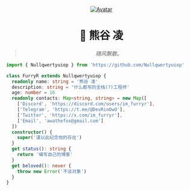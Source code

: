 <div align="center">

[![Avatar](https://avatars.githubusercontent.com/u/55276797?v=4)](https://github.com/FurryR)

# 🐺 熊谷 凌

> _随风飘散。_

</div>

```typescript
import { Nullqwertyuiop } from 'https://github.com/Nullqwertyuiop'

class FurryR extends Nullqwertyuiop {
  readonly name: string = '熊谷 凌'
  description: string = '什么都写的全栈(?)工程师'
  age: number = 16
  readonly contacts: Map<string, string> = new Map([
    ['Discord', 'https://discord.com/users/im_furryr'],
    ['Telegram', 'https://t.me/@DevRinOwO'],
    ['Twitter', 'https://x.com/im_furryr'],
    ['Email', 'awathefox@gmail.com']
  ])
  constructor() {
    super('谨以此纪念他的存在')
  }
  get status(): string {
    return '编写自己的博客'
  }
  get beloved(): never {
    throw new Error('不谈对象')
  }
}
```
